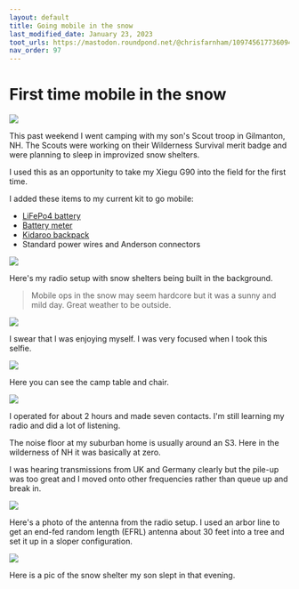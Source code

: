 ```yaml
---
layout: default
title: Going mobile in the snow
last_modified_date: January 23, 2023
toot_urls: https://mastodon.roundpond.net/@chrisfarnham/109745617736094412
nav_order: 97
---
```


# First time mobile in the snow

![](camp_bell_remote_radio_station.png)

This past weekend I went camping with my son's Scout troop in Gilmanton, NH. 
The Scouts were working on their Wilderness Survival merit badge and were
planning to sleep in improvized snow shelters.

I used this as an opportunity to take my Xiegu G90 into the field
for the first time. 

I added these items to my current kit to go mobile:
 - [LiFePo4 battery](https://www.amazon.com/dp/B07Q7FY8CC)
 - [Battery meter](https://www.amazon.com/dp/B07RQP6HHN)
 - [Kidaroo backpack](https://www.amazon.com/dp/B08GZNVVJW)
 - Standard power wires and Anderson connectors

![](radio_with_field_in_bg.png)

Here's my radio setup with snow shelters being built in the background.

> Mobile ops in the snow may seem hardcore but it was
> a sunny and mild day. Great weather to be outside.

![](selfie.png)

I swear that I was enjoying myself. I was very focused when I took this selfie.

![](table_and_chair.png)

Here you can see the camp table and chair.

![](map_of_contacts.png)

I operated for about 2 hours and made seven contacts. I'm still learning my radio and
did a lot of listening.

The noise floor at my suburban home is usually around an S3. Here in the wilderness of NH
it was basically at zero.

I was hearing transmissions from
UK and Germany clearly but the pile-up was too great and I moved onto other frequencies
rather than queue up and break in.

![](antenna.png)

Here's a photo of the antenna from the radio setup. I used an arbor line to
get an end-fed random length (EFRL) antenna about 30 feet into a tree and set it up in a sloper configuration.


![](snow_shelter_at_night.png)

Here is a pic of the snow shelter my son slept in that evening.

